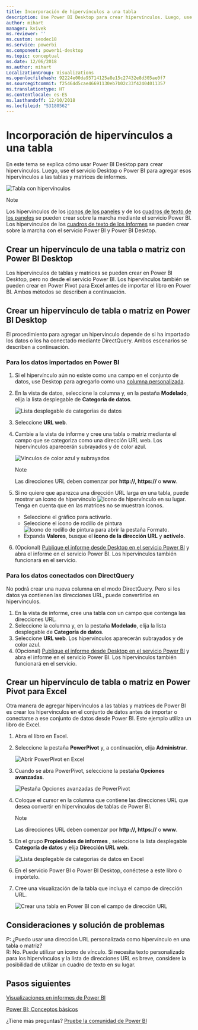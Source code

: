 ```yaml
---
title: Incorporación de hipervínculos a una tabla
description: Use Power BI Desktop para crear hipervínculos. Luego, use el servicio Desktop o Power BI para agregar esos hipervínculos a las tablas y matrices de informes.
author: mihart
manager: kvivek
ms.reviewer: ''
ms.custom: seodec18
ms.service: powerbi
ms.component: powerbi-desktop
ms.topic: conceptual
ms.date: 12/06/2018
ms.author: mihart
LocalizationGroup: Visualizations
ms.openlocfilehash: 92224e00da95714125a8e15c27432e8d305ae0f7
ms.sourcegitcommit: f25464d5cae46691130eb7b02c33f42404011357
ms.translationtype: HT
ms.contentlocale: es-ES
ms.lasthandoff: 12/10/2018
ms.locfileid: "53180562"
---
```

# <a name="add-hyperlinks-to-a-table"></a>Incorporación de hipervínculos a una tabla
En este tema se explica cómo usar Power BI Desktop para crear hipervínculos. Luego, use el servicio Desktop o Power BI para agregar esos hipervínculos a las tablas y matrices de informes. 

![Tabla con hipervínculos](media/power-bi-hyperlinks-in-tables/hyperlinkedtable.png)

> [!NOTE]
> Los hipervínculos de los [iconos de los paneles](service-dashboard-edit-tile.md) y de los [cuadros de texto de los paneles](service-dashboard-add-widget.md) se pueden crear sobre la marcha mediante el servicio Power BI. Los hipervínculos de los [cuadros de texto de los informes](service-add-hyperlink-to-text-box.md) se pueden crear sobre la marcha con el servicio Power BI y Power BI Desktop.
> 
> 

## <a name="to-create-a-hyperlink-in-a-table-or-matrix-using-power-bi-desktop"></a>Crear un hipervínculo de una tabla o matriz con Power BI Desktop
Los hipervínculos de tablas y matrices se pueden crear en Power BI Desktop, pero no desde el servicio Power BI. Los hipervínculos también se pueden crear en Power Pivot para Excel antes de importar el libro en Power BI. Ambos métodos se describen a continuación.

## <a name="create-a-table-or-matrix-hyperlink-in-power-bi-desktop"></a>Crear un hipervínculo de tabla o matriz en Power BI Desktop
El procedimiento para agregar un hipervínculo depende de si ha importado los datos o los ha conectado mediante DirectQuery. Ambos escenarios se describen a continuación.

### <a name="for-data-imported-into-power-bi"></a>Para los datos importados en Power BI
1. Si el hipervínculo aún no existe como una campo en el conjunto de datos, use Desktop para agregarlo como una [columna personalizada](desktop-common-query-tasks.md).
2. En la vista de datos, seleccione la columna y, en la pestaña **Modelado**, elija la lista desplegable de **Categoría de datos**.
   
    ![Lista desplegable de categorías de datos](media/power-bi-hyperlinks-in-tables/pbi_data_category.png)
3. Seleccione **URL web**.
4. Cambie a la vista de informe y cree una tabla o matriz mediante el campo que se categoriza como una dirección URL web. Los hipervínculos aparecerán subrayados y de color azul.

    ![Vínculos de color azul y subrayados](media/power-bi-hyperlinks-in-tables/power-bi-table-with-hyperlinks2.png)

    > [!NOTE]
    > Las direcciones URL deben comenzar por **http://, https://** o **www**.
    >
   
1. Si no quiere que aparezca una dirección URL larga en una tabla, puede mostrar un icono de hipervínculo  ![Icono de hipervínculo](media/power-bi-hyperlinks-in-tables/power-bi-hyperlink-icon.png) en su lugar. Tenga en cuenta que en las matrices no se muestran iconos.
   
   * Seleccione el gráfico para activarlo.
   * Seleccione el icono de rodillo de pintura ![Icono de rodillo de pintura](media/power-bi-hyperlinks-in-tables/power-bi-paintroller.png) para abrir la pestaña Formato.
   * Expanda **Valores**, busque el **icono de la dirección URL** y **actívelo**.
6. (Opcional) [Publique el informe desde Desktop en el servicio Power BI](guided-learning/publishingandsharing.yml?tutorial-step=2) y abra el informe en el servicio Power BI. Los hipervínculos también funcionará en el servicio.

### <a name="for-data-connected-with-directquery"></a>Para los datos conectados con DirectQuery
No podrá crear una nueva columna en el modo DirectQuery.  Pero si los datos ya contienen las direcciones URL, puede convertirlos en hipervínculos.

1. En la vista de informe, cree una tabla con un campo que contenga las direcciones URL.
2. Seleccione la columna y, en la pestaña **Modelado**, elija la lista desplegable de **Categoría de datos**.
3. Seleccione **URL web**. Los hipervínculos aparecerán subrayados y de color azul.
4. (Opcional) [Publique el informe desde Desktop en el servicio Power BI](guided-learning/publishingandsharing.yml?tutorial-step=2) y abra el informe en el servicio Power BI. Los hipervínculos también funcionará en el servicio.

## <a name="create-a-table-or-matrix-hyperlink-in-excel-power-pivot"></a>Crear un hipervínculo de tabla o matriz en Power Pivot para Excel
Otra manera de agregar hipervínculos a las tablas y matrices de Power BI es crear los hipervínculos en el conjunto de datos antes de importar o conectarse a ese conjunto de datos desde Power BI. Este ejemplo utiliza un libro de Excel.

1. Abra el libro en Excel.
2. Seleccione la pestaña **PowerPivot** y, a continuación, elija **Administrar**.
   
   ![Abrir PowerPivot en Excel](media/power-bi-hyperlinks-in-tables/createhyperlinkinpowerpivot2.png)
1. Cuando se abra PowerPivot, seleccione la pestaña **Opciones avanzadas**.
   
   ![Pestaña Opciones avanzadas de PowerPivot](media/power-bi-hyperlinks-in-tables/createhyperlinkinpowerpivot3.png)
4. Coloque el cursor en la columna que contiene las direcciones URL que desea convertir en hipervínculos de tablas de Power BI.
   
   > [!NOTE]
   > Las direcciones URL deben comenzar por **http://, https://** o **www**.
   > 
5. En el grupo **Propiedades de informes** , seleccione la lista desplegable **Categoría de datos** y elija **Dirección URL web**. 
   
   ![Lista desplegable de categorías de datos en Excel](media/power-bi-hyperlinks-in-tables/createhyperlinksnew.png)

6. En el servicio Power BI o Power BI Desktop, conéctese a este libro o impórtelo.
7. Cree una visualización de la tabla que incluya el campo de dirección URL.
   
   ![Crear una tabla en Power BI con el campo de dirección URL](media/power-bi-hyperlinks-in-tables/hyperlinksintables.gif)

## <a name="considerations-and-troubleshooting"></a>Consideraciones y solución de problemas
P: ¿Puedo usar una dirección URL personalizada como hipervínculo en una tabla o matriz?    
R: No. Puede utilizar un icono de vínculo. Si necesita texto personalizado para los hipervínculos y la lista de direcciones URL es breve, considere la posibilidad de utilizar un cuadro de texto en su lugar.


## <a name="next-steps"></a>Pasos siguientes
[Visualizaciones en informes de Power BI](visuals/power-bi-report-visualizations.md)

[Power BI: Conceptos básicos](consumer/end-user-basic-concepts.md)

¿Tiene más preguntas? [Pruebe la comunidad de Power BI](http://community.powerbi.com/)

